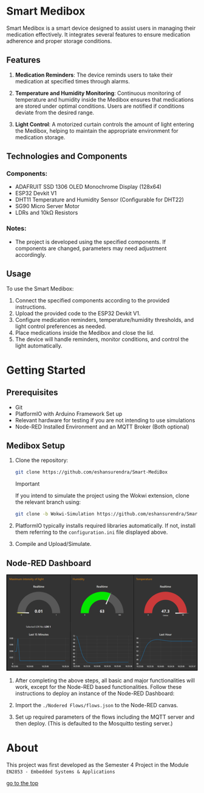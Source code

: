 # Smart Medibox

Smart Medibox is a smart device designed to assist users in managing their medication effectively. It integrates several features to ensure medication adherence and proper storage conditions.

## Features

1. **Medication Reminders**: The device reminds users to take their medication at specified times through alarms.

2. **Temperature and Humidity Monitoring**: Continuous monitoring of temperature and humidity inside the Medibox ensures that medications are stored under optimal conditions. Users are notified if conditions deviate from the desired range.

3. **Light Control**: A motorized curtain controls the amount of light entering the Medibox, helping to maintain the appropriate environment for medication storage.

## Technologies and Components

### Components:
- ADAFRUIT SSD 1306 OLED Monochrome Display (128x64)
- ESP32 Devkit V1
- DHT11 Temperature and Humidity Sensor (Configurable for DHT22)
- SG90 Micro Server Motor
- LDRs and 10kΩ Resistors

### Notes:
- The project is developed using the specified components. If components are changed, parameters may need adjustment accordingly.

## Usage

To use the Smart Medibox:

1. Connect the specified components according to the provided instructions.
2. Upload the provided code to the ESP32 Devkit V1.
3. Configure medication reminders, temperature/humidity thresholds, and light control preferences as needed.
4. Place medications inside the Medibox and close the lid.
5. The device will handle reminders, monitor conditions, and control the light automatically.

# Getting Started

## Prerequisites
- Git
- PlatformIO with Arduino Framework Set up
- Relevant hardware for testing if you are not intending to use simulations
- Node-RED Installed Environment and an MQTT Broker (Both optional)

## Medibox Setup

1. Clone the repository:
    ```bash 
    git clone https://github.com/eshansurendra/Smart-MediBox    
    ```

    > [!IMPORTANT]
    > If you intend to simulate the project using the Wokwi extension, clone the relevant branch using:
    > ```bash 
    > git clone -b Wokwi-Simulation https://github.com/eshansurendra/Smart-MediBox    
    > ```

2. PlatformIO typically installs required libraries automatically. If not, install them referring to the `configuration.ini` file displayed above.

3. Compile and Upload/Simulate.

## Node-RED Dashboard

![Node-RED Dashboard](docs/assets/dashboard_node_red.png)

1. After completing the above steps, all basic and major functionalities will work, except for the Node-RED based functionalities. Follow these instructions to deploy an instance of the Node-RED Dashboard:

2. Import the `./Nodered Flows/flows.json` to the Node-RED canvas.

3. Set up required parameters of the flows including the MQTT server and then deploy. (This is defaulted to the Mosquitto testing server.)


# About

This project was first developed as the Semester 4 Project in the Module `EN2853 - Embedded Systems & Applications`

[go to the top](#Smart-Medibox)
